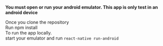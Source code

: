 **You must open or run your android emulator. This app is only test in an android device**

Once you clone the repository<br/>
Run npm install<br />
To run the app locally.<br />start your emulator and run `react-native run-android`<br/>
